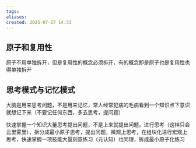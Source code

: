 ```yaml
---
tags: 
aliases: 
created: 2025-07-27 14:33
---
```

## 原子和复用性

原子不用单独拆开，但是复用性的概念必须拆开，有的概念即是原子也是复用性也得单独拆开

## 思考模式与记忆模式

大脑是用来思考问题，不是用来记忆，常人经常犯病的毛病看到一个知识点下意识就想记下来（不要记任何东西，多去思考，提问题）

快速掌握一个知识大量思考提出问题，不是上来就提出问题，进行思考（这样只会云里雾里），拆分成最小原子思考，提出问题，微观上思考，在组块化进行宏观上思考，快速掌握一项技能大量刻意练习（元认知）也同理，拆成最小原子化练习